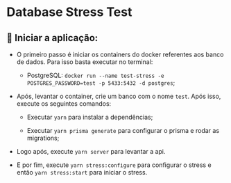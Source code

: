 # Database Stress Test

## :horse_racing: Iniciar a aplicação:

- O primeiro passo é iniciar os containers do docker referentes aos banco de dados. Para isso basta executar no terminal:

  - PostgreSQL: `docker run --name test-stress -e POSTGRES_PASSWORD=test -p 5433:5432 -d postgres`;

- Após, levantar o container, crie um banco com o nome `test`. Após isso, execute os seguintes comandos:

  - Executar `yarn` para instalar a dependências;

  - Executar `yarn prisma generate` para configurar o prisma e rodar as migrations;

- Logo após, execute `yarn server` para levantar a api.

- E por fim, execute `yarn stress:configure` para configurar o stress e então `yarn stress:start` para iniciar o stress.